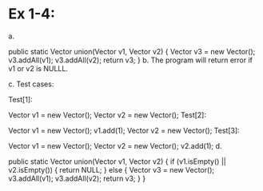 #  Ex 1-4:  #




a.

public static Vector union(Vector v1, Vector v2)
{
    Vector v3 = new Vector();
    v3.addAll(v1);
    v3.addAll(v2);
    return v3;
}
b. The program will return error if v1 or v2 is NULLL.

c. Test cases:

Test[1]:

Vector v1 = new Vector();
Vector v2 = new Vector();
Test[2]:

Vector v1 = new Vector();
v1.add(1);
Vector v2 = new Vector();
Test[3]:

Vector v1 = new Vector();
Vector v2 = new Vector();
v2.add(1);
d.

public static Vector union(Vector v1, Vector v2)
{
	if (v1.isEmpty() || v2.isEmpty()) {
		return NULL;
	} else {
   		Vector v3 = new Vector();
    	v3.addAll(v1);
    	v3.addAll(v2);
    	return v3;
	}
}
